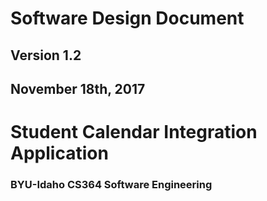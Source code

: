 # Software Design Document


## Version 1.2

## November 18th, 2017

# Student Calendar Integration Application


### BYU-Idaho CS364 Software Engineering

